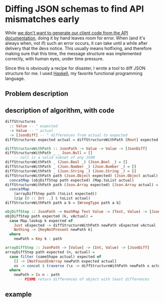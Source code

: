 # Diffing JSON schemas to find API mismatches early

While [we don't want to generate our client code from the API documentation](https://blog.novatec-gmbh.de/the-problems-with-swagger/),
doing it by hand leaves room for error.
When (and it's always when, not if) such an error occurs, it can take until a while after delivery that the devs notice.
This usually means hotfixing, and therefore making sure that this time, the message structure was implemented correctly, with human eyes, under time pressure.

Since this is obviously a recipe for disaster, I wrote a tool to diff JSON structure for me.
I used [Haskell](https://www.haskell.org), my favorite functional programming language.

## Problem description



## description of algorithm, with code

```haskell
diffStructures
  :: Value -- ^ expected
  -> Value -- ^ actual
  -> [JsonDiff] -- ^ differences from actual to expected
diffStructures expected actual = diffStructureWithPath [Root] expected actual

diffStructureWithPath :: JsonPath -> Value -> Value -> [JsonDiff]
diffStructureWithPath _ _ Json.Null = []
    -- null is a valid subset of any JSON
diffStructureWithPath _ (Json.Bool _) (Json.Bool _) = []
diffStructureWithPath _ (Json.Number _) (Json.Number _) = []
diffStructureWithPath _ (Json.String _) (Json.String _) = []
diffStructureWithPath path (Json.Object expected) (Json.Object actual) =
  concatMap (objDiffStep path expected) (Map.toList actual)
diffStructureWithPath path (Json.Array expected) (Json.Array actual) =
  concatMap
    (arrayDiffStep path (toList expected))
    (zip [0 :: Int ..] $ toList actual)
diffStructureWithPath path a b = [WrongType path a b]

objDiffStep :: JsonPath -> HashMap Text Value -> (Text, Value) -> [JsonDiff]
objDiffStep path expected (k, vActual) =
  case Map.lookup k expected of
    Just vExpected -> diffStructureWithPath newPath vExpected vActual
    Nothing -> [KeyNotPresent newPath k]
  where
    newPath = Key k : path

arrayDiffStep :: JsonPath -> [Value] -> (Int, Value) -> [JsonDiff]
arrayDiffStep path expected (n, actual) =
  case filter (sameShape actual) expected of
    [] -> [NotFoundInArray newPath expected actual]
    xs -> concat $ traverse (\x -> diffStructureWithPath newPath x actual) xs
  where
    newPath = Ix n : path
      -- FIXME return differences of object with least differences
```

## example
